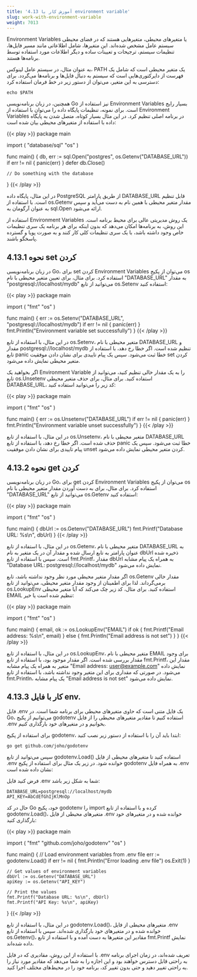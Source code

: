 ```yaml
---
title: '4.13 آموزش کار با environment variable'
slug: work-with-environment-variable
weight: 7013
---
```


Environment Variables یا متغیرهای محیطی، متغیرهایی هستند که در فضای محیطی سیستم عامل مشخص شده‌اند. این متغیرها، شامل اطلاعاتی مانند مسیر فایل‌ها، تنظیمات سیستم، ترجیحات و تعیینات ساده و دیگر اطلاعات مورد استفاده توسط برنامه‌ها هستند.

به عنوان مثال، در سیستم عامل لینوکس، PATH یک متغیر محیطی است که شامل یک فهرست از دایرکتوری‌هایی است که سیستم به دنبال فایل‌ها و برنامه‌ها می‌گردد. برای دسترسی به این متغیر، می‌توان از دستور زیر در خط فرمان استفاده کرد:

```
echo $PATH
```

همچنین، در زبان برنامه‌نویسی Go نیز استفاده از Environment Variables بسیار رایج است. برای نمونه، تنظیمات پایگاه داده را می‌توان با استفاده از Environment Variables در برنامه اصلی تنظیم کرد. در این مثال بسیار کوتاه، متصل شدن به پایگاه داده با استفاده از متغیرهای محیطی بیان شده است:

{{< play >}}
package main

import (
    "database/sql"
    "os"
)

func main() {
    db, err := sql.Open("postgres", os.Getenv("DATABASE_URL"))
    if err != nil {
        panic(err)
    }
    defer db.Close()

    // Do something with the database
}
{{< /play >}}

در این مثال، پایگاه داده PostgreSQL از طریق پارامتر DATABASE_URL قابل تنظیم است. با استفاده از os.Getenv مقدار متغیر محیطی با همین نام به دست می‌آید و سپس به عنوان آرگومان به sql.Open ارائه می‌شود.

استفاده از Environment Variables یک روش مدیریتی عالی برای محیط برنامه است. این روش، به برنامه‌ها امکان می‌دهد که بدون اینکه برای هر برنامه یک سری تنظیمات خاص وجود داشته باشد، با یک سری تنظیمات کلی کار کنند و به صورت پویا و گسترده پاسخگو باشند.

## 4.13.1 نحوه set کردن

در زبان برنامه‌نویسی Go، برای set کردن Environment Variables می‌توان از پکیج os استفاده کرد. برای مثال، برای تعیین متغیر محیطی با نام "DATABASE_URL" به مقدار "postgresql://localhost/mydb" می‌توانید از تابع os.Setenv استفاده کنید:

{{< play >}}
package main

import (
    "fmt"
    "os"
)

func main() {
    err := os.Setenv("DATABASE_URL", "postgresql://localhost/mydb")
    if err != nil {
        panic(err)
    }
    fmt.Println("Environment variable set successfully")
}
{{< /play >}}

در این مثال، با استفاده از تابع os.Setenv، متغیر محیطی با نام DATABASE_URL و مقدار postgresql://localhost/mydb تنظیم شده است. اگر خطا رخ دهد، با استفاده از تابع panic خطا ثبت می‌شود. سپس یک پیام تاییدی برای نشان دادن موفقیت set کردن متغیر محیطی نمایش داده می‌شود.

اگر بخواهید یک Environment Variable را به یک مقدار خالی تنظیم کنید، می‌توانید از تابع os.Unsetenv استفاده کنید. برای مثال، برای حذف متغیر محیطی DATABASE_URL، کد زیر را می‌توانید استفاده کنید:

{{< play >}}
package main

import (
    "fmt"
    "os"
)

func main() {
    err := os.Unsetenv("DATABASE_URL")
    if err != nil {
        panic(err)
    }
    fmt.Println("Environment variable unset successfully")
}
{{< /play >}}

در این مثال، با استفاده از تابع os.Unsetenv، متغیر محیطی با نام DATABASE_URL حذف شده است. اگر خطا رخ دهد، با استفاده از تابع panic خطا ثبت می‌شود. سپس یک پیام تاییدی برای نشان دادن موفقیت unset کردن متغیر محیطی نمایش داده می‌شود.

## 4.13.2 نحوه get کردن

در زبان برنامه‌نویسی Go، برای get کردن Environment Variables می‌توان از پکیج os استفاده کرد. برای مثال، برای به دست آوردن مقدار متغیر محیطی با نام "DATABASE_URL" می‌توانید از تابع os.Getenv استفاده کنید:

{{< play >}}
package main

import (
    "fmt"
    "os"
)

func main() {
    dbUrl := os.Getenv("DATABASE_URL")
    fmt.Printf("Database URL: %s\n", dbUrl)
}
{{< /play >}}

در این مثال، با استفاده از تابع os.Getenv، متغیر محیطی با نام DATABASE_URL به عنوان پارامتر به تابع ارسال شده و مقدار آن در یک متغیر به نام dbUrl ذخیره شده است. سپس با استفاده از تابع fmt.Printf، مقدار dbUrl به همراه یک پیام مشابه "Database URL: postgresql://localhost/mydb" نمایش داده می‌شود.

اگر مقدار متغیر محیطی مورد نظر وجود نداشته باشد، تابع os.Getenv مقدار خالی برمی‌گرداند. لذا برای اطمینان از وجود مقدار متغیر محیطی، می‌توانید از تابع os.LookupEnv استفاده کنید. برای مثال، کد زیر چک می‌کند که آیا متغیر محیطی EMAIL تنظیم شده است یا خیر:

{{< play >}}
package main

import (
    "fmt"
    "os"
)

func main() {
    email, ok := os.LookupEnv("EMAIL")
    if ok {
        fmt.Printf("Email address: %s\n", email)
    } else {
        fmt.Println("Email address is not set")
    }
}
{{< /play >}}

در این مثال، با استفاده از تابع os.LookupEnv، متغیر محیطی با نام EMAIL برای وجود مقدار بررسی شده است. اگر مقدار موجود بود، با استفاده از تابع fmt.Printf، مقدار این متغیر به همراه یک پیام مشابه "Email address: [user@example.com](mailto:user@example.com)" نمایش داده می‌شود. در صورتی که مقداری برای این متغیر وجود نداشته باشد، با استفاده از تابع fmt.Println، یک پیام مشابه "Email address is not set" نمایش داده می‌شود.

## 4.13.3 کار با فایل env.

فایل .env یک فایل متنی است که حاوی متغیرهای محیطی برای برنامه شما است. در Go، می‌توانیم از پکیج godotenv استفاده کنیم تا مقادیر متغیرهای محیطی را از فایل .env بخوانیم و در متغیرهای خود بارگذاری کنیم.

برای استفاده از پکیج godotenv، ابتدا باید آن را با استفاده از دستور زیر نصب کنید:

```
go get github.com/joho/godotenv
```

سپس می‌توانید از تابع godotenv.Load() استفاده کنید تا متغیرهای محیطی از فایل .env خوانده شود. در زیر یک مثال برای استفاده از پکیج godotenv به همراه فایل .env نشان داده شده است:

فرض کنید فایل .env شما به شکل زیر باشد:

```
DATABASE_URL=postgresql://localhost/mydb
API_KEY=AbCdEfGhIjKlMnOp
```

حال در کد Go خود، پکیج godotenv را import کرده و با استفاده از تابع godotenv.Load()، متغیرهای محیطی از فایل .env خوانده شده و در متغیرهای خود بارگذاری کنید:

{{< play >}}
package main

import (
    "fmt"
    "github.com/joho/godotenv"
    "os"
)

func main() {
    // Load environment variables from .env file
    err := godotenv.Load()
    if err != nil {
        fmt.Println("Error loading .env file")
        os.Exit(1)
    }

    // Get values of environment variables
    dbUrl := os.Getenv("DATABASE_URL")
    apiKey := os.Getenv("API_KEY")

    // Print the values
    fmt.Printf("Database URL: %s\n", dbUrl)
    fmt.Printf("API Key: %s\n", apiKey)
}
{{< /play >}}

در این مثال، با استفاده از تابع godotenv.Load()، متغیرهای محیطی از فایل .env خوانده شده و در متغیرهای خود بارگذاری شده‌اند. سپس با استفاده از تابع os.Getenv()، مقادیر این متغیرها به دست آمده و با استفاده از تابع fmt.Printf نمایش داده شده‌اند.

با استفاده از این روش، مقادیری که در فایل .env تعریف شده‌اند، در زمان اجرای برنامه به راحتی قابل دسترس خواهند بود و این اجازه را به شما می‌دهد که مقادیر مورد نیاز را به راحتی تغییر دهید و حتی بدون تغییر کد، برنامه خود را در محیط‌های مختلف اجرا کنید.
